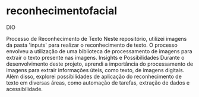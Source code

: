# reconhecimentofacial
DIO

Processo de Reconhecimento de Texto
Neste repositório, utilizei imagens da pasta 'inputs' para realizar o reconhecimento de texto. O processo envolveu a utilização de uma biblioteca de processamento de imagens para extrair o texto presente nas imagens.
Insights e Possibilidades
Durante o desenvolvimento deste projeto, aprendi a importância do processamento de imagens para extrair informações úteis, como texto, de imagens digitais. Além disso, explorei possibilidades de aplicação do reconhecimento de texto em diversas áreas, como automação de tarefas, extração de dados e acessibilidade.
